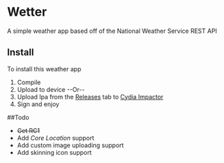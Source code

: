 # Wetter
A simple weather app based off of the National Weather Service REST API


## Install
To install this weather app
1. Compile
2. Upload to device
--Or--
1. Upload Ipa from the [Releases](https://github.com/bluetr00p/Wetter/releases) tab to [Cydia Impactor](http://www.cydiaimpactor.com/)
2. Sign and enjoy

##Todo
- ~~Get RC1~~
- Add *Core Location* support
- Add custom image uploading support
- Add skinning icon support
